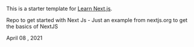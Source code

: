 This is a starter template for [Learn Next.js](https://nextjs.org/learn).

 

   Repo to get started with Next Js - Just an example from nextjs.org to get the basics of NextJS


   April 08 , 2021

